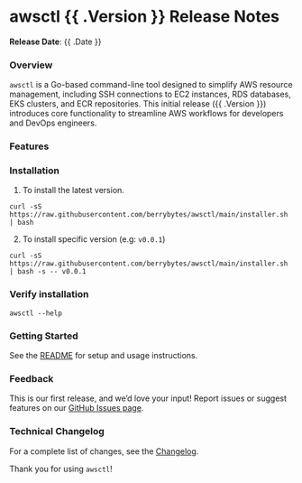 # awsctl {{ .Version }} Release Notes

**Release Date**: {{ .Date }}

### Overview

`awsctl` is a Go-based command-line tool designed to simplify AWS resource management, including SSH connections to EC2 instances, RDS databases, EKS clusters, and ECR repositories. This initial release ({{ .Version }}) introduces core functionality to streamline AWS workflows for developers and DevOps engineers.

### Features

### Installation

1. To install the latest version.

```
curl -sS https://raw.githubusercontent.com/berrybytes/awsctl/main/installer.sh | bash
```

2. To install specific version (e.g: `v0.0.1`)

```
curl -sS https://raw.githubusercontent.com/berrybytes/awsctl/main/installer.sh | bash -s -- v0.0.1

```

### Verify installation

`awsctl --help`

### Getting Started

See the [README](https://github.com/berrybytes/awsctl) for setup and usage instructions.

### Feedback

This is our first release, and we’d love your input! Report issues or suggest features on our [GitHub Issues page](https://github.com/berrybytes/awsctl/issues).

### Technical Changelog

For a complete list of changes, see the [Changelog](https://github.com/berrybytes/awsctl/blob/main/CHANGELOG.md).

Thank you for using `awsctl`!
